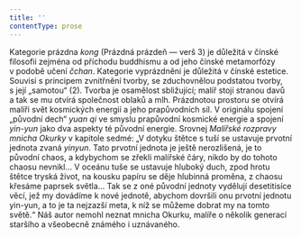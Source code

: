 ```yaml
---
title: ''
contentType: prose
---
```


Kategorie prázdna _kong_ (Prázdná prázdeň — verš 3) je důležitá v čínské filosofii zejména od příchodu buddhismu a od jeho čínské metamorfózy v podobě učení _čchan_. Kategorie vyprázdnění je důležitá v čínské estetice. Souvisí s principem zvnitřnění tvorby, se zduchovnělou podstatou tvorby, s její „samotou“ (2). Tvorba je osamělost sbližující; malíř stojí stranou davů a tak se mu otví­rá společnost oblaků a mlh. Prázdnotou prostoru se otvírá malíři svět kosmických energií a jeho prapůvodních sil. V originálu spojení „původní dech“ _yuan_ _qi_ ve smyslu prapůvodní kosmické energie a spojení _yin_\-_yun_ jako dva aspekty té původní energie. Srovnej _Malířské_ _rozpravy_ _mnicha_ _Okurky_ v kapitole sedmé: „V dotyku štětce s tuší se ustavuje prvotní jednota zvaná _yinyun_. Tato prvotní jednota je ještě nerozlišená, je to původní chaos, a kdybychom se zřekli malířské čáry, nikdo by do tohoto chaosu nevnikl… V oceánu tuše se ustavuje hluboký duch, zpod hrotu štětce tryská život, na kousku papíru se děje hlubinná proměna, z chaosu křesáme paprsek světla… Tak se z oné původní jednoty vydělují desetitisíce věcí, jež my dovádíme k nové jednotě, abychom dovršili onu prvotní jednotu yin-yun, a to je ta nejzazší meta, k níž se můžeme dobrat my na tomto světě.“ Náš autor nemohl neznat mnicha Okurku, malíře o několik generací staršího a všeobecně známého i uznávaného.
